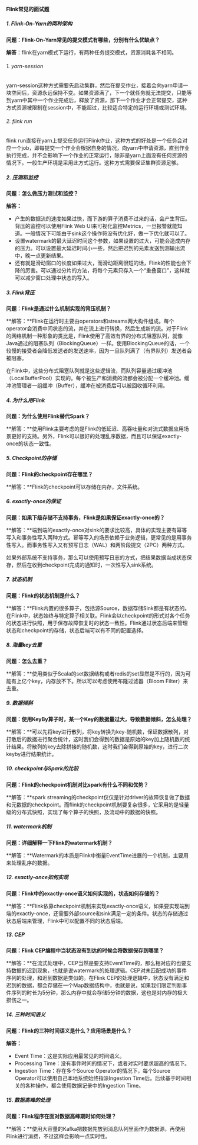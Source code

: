 #### Flink常见的面试题

##### 1. Flink-On-Yarn的两种架构

**问题：Flink-On-Yarn常见的提交模式有哪些，分别有什么优缺点？**

**解答**：flink在yarn模式下运行，有两种任务提交模式，资源消耗各不相同。

###### 1. yarn-session

yarn-session这种方式需要先启动集群，然后在提交作业，接着会向yarn申请一块空间后，资源永远保持不变。如果资源满了，下一个就任务就无法提交，只能等到yarn中其中一个作业完成后，释放了资源，那下一个作业才会正常提交，这种方式资源被限制在session中，不能超过，比较适合特定的运行环境或测试环境。

###### 2. flink run

flink run直接在yarn上提交任务运行Flink作业，这种方式的好处是一个任务会对应一个job，即每提交一个作业会根据自身的情况，向yarn中申请资源，直到作业执行完成，并不会影响下一个作业的正常运行，除非是yarn上面没有任何资源的情况下。一般生产环境是采用此方式运行。这种方式需要保证集群资源足够。

##### 2. 压测和监控

**问题：怎么做压力测试和监控？**

**解答：**

- 产生的数据流的速度如果过快，而下游的算子消费不过来的话，会产生背压。背压的监控可以使用Flink Web UI来可视化监控Metrics，一旦报警就能知道。一般情况下可能由于sink这个操作符没有优化好，做一下优化就可以了。
- 设置watermark的最大延迟时间这个参数，如果设置的过大，可能会造成内存的压力。可以设置最大延迟时间小一些，然后把迟到的元素发送到测输出流中，晚一点更新结果。
- 还有就是滑动窗口的长度如果过大，而滑动距离很短的话，Flink的性能也会下降的厉害。可以通过分片的方法，将每个元素只存入一个“重叠窗口”，这样就可以减少窗口处理中状态的写入。

##### 3. Flink背压

**问题：Flink是通过什么机制实现的背压机制？**

**解答：**Flink在运行时主要由operators和streams两大构件组成。每个operator会消费中间状态的流，并在流上进行转换，然后生成新的流。对于Flink的网络机制一种形象的类比是，Flink使用了高效有界的分布式阻塞队列，就像Java通过的阻塞队列（BlockingQueue）一样。使用BlockingQueue的话，一个较慢的接受者会降低发送者的发送速率，因为一旦队列满了（有界队列）发送者会被阻塞。

在Flink中，这些分布式阻塞队列就是这些逻辑流，而队列容量通过缓冲池（LocalBufferPool）实现的。每个被生产和消费的流都会被分配一个缓冲池。缓冲池管理者一组缓冲（Buffer），缓冲在被消费后可以被回收循环利用。

##### 4. 为什么用Flink

**问题：为什么使用Flink替代Spark？**

**解答：**使用Flink主要考虑的是Flink的低延迟、高吞吐量和对流式数据应用场景更好的支持。另外，Flink可以很好的处理乱序数据，而且可以保证exactly-once的状态一致性。

##### 5. Checkpoint的存储

**问题：Flink的checkpoint存在哪里？**

**解答：**Flink的checkpoint可以存储在内存，文件系统。

##### 6. exactly-once的保证

**问题：如果下级存储不支持事务，Flink是如果保证exactly-once的？**

**解答：**端到端的exactly-once对sink的要求比较高，具体的实现主要有幂等写入和事务性写入两种方式。幂等写入的场景依赖于业务逻辑，更常见的是用事务性写入。而事务性写入又有预写日志（WAL）和两阶段提交（2PC）两种方式。

如果外部系统不支持事务，那么可以使用预写日志的方式，把结果数据当成状态保存，然后在收到checkpoint完成的通知时，一次性写入sink系统。

##### 7. 状态机制

**问题：Flink的状态机制是什么？**

**解答：**Flink内置的很多算子，包括源Source，数据存储Sink都是有状态的。在Flink中，状态始终与特定算子相关联。Flink会以checkpoint的形式对各个任务的状态进行快照，用于保存故障恢复时的状态一致性。Flink通过状态后端来管理状态和checkpoint的存储，状态后端可以有不同的配置选择。

##### 8. 海量key去重

**问题：怎么去重？**

**解答：**使用类似于Scala的set数据结构或者redis的set显然是不行的，因为可能有上亿个key，内存放不下。所以可以考虑使用布隆过滤器（Bloom Filter）来去重。

##### 9. 数据倾斜

**问题：使用KeyBy算子时，某一个Key的数据量过大，导致数据倾斜，怎么处理？**

**解答：**可以先将key进行散列，将key转换为key-随机数，保证数据散列，对打散后的数据进行聚合统计，这时我们会得到的数据是原始的key加上随机数的统计结果。将散列的key去除拼接的随机数，这时我们会得到原始的key，进行二次keyby进行结果统计。

##### 10. checkpoint与Spark的比较

**问题：Flink的checkpoint机制对比spark有什么不同和优势？**

**解答：**spark streaming的checkpoint仅仅是针对driver的故障恢复做了数据和元数据的checkpoint。而flink的checkpoint机制要复杂很多，它采用的是轻量级的分布式快照，实现了每个算子的快照，及流动中的数据的快照。

##### 11. watermark机制

**问题：详细解释一下Flink的watermark机制？**

**解答：**Watermark的本质是Flink中衡量EventTime进展的一个机制，主要用来处理乱序的数据。

##### 12. exactly-once如何实现

**问题：Flink中的exactly-once语义如何实现的，状态如何存储的？**

**解答：**Flink依靠checkpoint机制来实现exactly-once语义，如果要实现端到端的exactly-once，还需要外部source和sink满足一定的条件。状态的存储通过状态后端来管理，Flink中可以配置不同的状态后端。

##### 13. CEP

**问题：Flink CEP编程中当状态没有到达的时候会将数据保存到哪里？**

**解答：**在流式处理中，CEP当然是要支持EventTime的，那么相对应的也要支持数据的迟到现象，也就是说watermark的处理逻辑。CEP对未匹配成功的事件序列的处理，和迟到数据是类似的。在Flink CEP的处理逻辑中，状态没有满足和迟到的数据，都会存储在一个Map数据结构中，也就是说，如果我们限定判断事件序列的时长为5分钟，那么内存中就会存储5分钟的数据，这也是对内存的极大损伤之一。

##### 14. 三种时间语义

**问题：Flink的三种时间语义是什么？应用场景是什么？**

**解答：**

- Event Time：这是实际应用最常见的时间语义。
- Processing Time：没有事件时间的情况下，或者对实时要求超高的情况下。
- Ingestion Time：存在多个Source Operator的情况下，每个Source Operator可以使用自己本地系统始终指派Ingestion Time后。后续基于时间相关的各种操作，都会使用数据记录中的Ingestion Time。

##### 15. 数据高峰的处理

**问题：Flink程序在面对数据高峰期时如何处理？**

**解答：**使用大容量的Kafka把数据先放到消息队列里面作为数据源，再使用Flink进行消费，不过这样会影响一点实时性。

